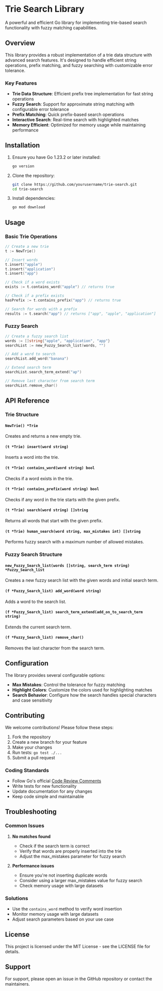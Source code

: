 # Trie Search Library

A powerful and efficient Go library for implementing trie-based search functionality with fuzzy matching capabilities.

## Overview

This library provides a robust implementation of a trie data structure with advanced search features. It's designed to handle efficient string operations, prefix matching, and fuzzy searching with customizable error tolerance.

### Key Features

- **Trie Data Structure**: Efficient prefix tree implementation for fast string operations
- **Fuzzy Search**: Support for approximate string matching with configurable error tolerance
- **Prefix Matching**: Quick prefix-based search operations
- **Interactive Search**: Real-time search with highlighted matches
- **Memory Efficient**: Optimized for memory usage while maintaining performance

## Installation

1. Ensure you have Go 1.23.2 or later installed:
   ```bash
   go version
   ```

2. Clone the repository:
   ```bash
   git clone https://github.com/yourusername/trie-search.git
   cd trie-search
   ```

3. Install dependencies:
   ```bash
   go mod download
   ```

## Usage

### Basic Trie Operations

```go
// Create a new trie
t := NewTrie()

// Insert words
t.insert("apple")
t.insert("application")
t.insert("app")

// Check if a word exists
exists := t.contains_word("apple") // returns true

// Check if a prefix exists
hasPrefix := t.contains_prefix("app") // returns true

// Search for words with a prefix
results := t.search("app") // returns ["app", "apple", "application"]
```

### Fuzzy Search

```go
// Create a fuzzy search list
words := []string{"apple", "application", "app"}
searchList := new_Fuzzy_Search_list(words, "")

// Add a word to search
searchList.add_word("banana")

// Extend search term
searchList.search_term_extend("ap")

// Remove last character from search term
searchList.remove_char()
```

## API Reference

### Trie Structure

#### `NewTrie() *Trie`
Creates and returns a new empty trie.

#### `(t *Trie) insert(word string)`
Inserts a word into the trie.

#### `(t *Trie) contains_word(word string) bool`
Checks if a word exists in the trie.

#### `(t *Trie) contains_prefix(word string) bool`
Checks if any word in the trie starts with the given prefix.

#### `(t *Trie) search(word string) []string`
Returns all words that start with the given prefix.

#### `(t *Trie) human_search(word string, max_mistakes int) []string`
Performs fuzzy search with a maximum number of allowed mistakes.

### Fuzzy Search Structure

#### `new_Fuzzy_Search_list(words []string, search_term string) *Fuzzy_Search_list`
Creates a new fuzzy search list with the given words and initial search term.

#### `(f *Fuzzy_Search_list) add_word(word string)`
Adds a word to the search list.

#### `(f *Fuzzy_Search_list) search_term_extend(add_on_to_search_term string)`
Extends the current search term.

#### `(f *Fuzzy_Search_list) remove_char()`
Removes the last character from the search term.

## Configuration

The library provides several configurable options:

- **Max Mistakes**: Control the tolerance for fuzzy matching
- **Highlight Colors**: Customize the colors used for highlighting matches
- **Search Behavior**: Configure how the search handles special characters and case sensitivity

## Contributing

We welcome contributions! Please follow these steps:

1. Fork the repository
2. Create a new branch for your feature
3. Make your changes
4. Run tests: `go test ./...`
5. Submit a pull request

### Coding Standards

- Follow Go's official [Code Review Comments](https://github.com/golang/go/wiki/CodeReviewComments)
- Write tests for new functionality
- Update documentation for any changes
- Keep code simple and maintainable

## Troubleshooting

### Common Issues

1. **No matches found**
   - Check if the search term is correct
   - Verify that words are properly inserted into the trie
   - Adjust the max_mistakes parameter for fuzzy search

2. **Performance issues**
   - Ensure you're not inserting duplicate words
   - Consider using a larger max_mistakes value for fuzzy search
   - Check memory usage with large datasets

### Solutions

- Use the `contains_word` method to verify word insertion
- Monitor memory usage with large datasets
- Adjust search parameters based on your use case

## License

This project is licensed under the MIT License - see the LICENSE file for details.

## Support

For support, please open an issue in the GitHub repository or contact the maintainers.
